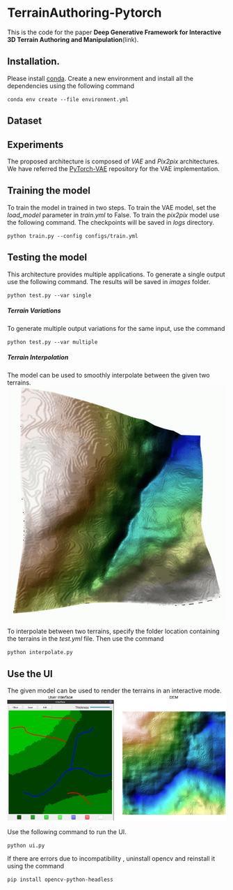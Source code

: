 # TerrainAuthoring-Pytorch

This is the code for the paper **Deep Generative Framework for Interactive 3D Terrain Authoring and Manipulation**(link).


## Installation.
Please install [conda](https://docs.anaconda.com/anaconda/install/index.html). Create a new environment and install all the dependencies using the following command
```
conda env create --file environment.yml
```

## Dataset

## Experiments
The proposed architecture is composed of *VAE* and *Pix2pix* architectures. We have referred the [PyTorch-VAE](https://github.com/AntixK/PyTorch-VAE) repository for the VAE implementation.
 
## Training the model
To train the model in trained in two steps. To train the VAE model, set the *load_model* parameter in *train.yml* to False. To train the *pix2pix* model use the following command. The checkpoints will be saved in *logs* directory.
```
python train.py --config configs/train.yml
```


## Testing the model
This architecture provides multiple applications. To generate a single output use the following command. The results will be saved in *images* folder.
```
python test.py --var single
```

##### Terrain Variations
To generate multiple output variations for the same input, use the command
```
python test.py --var multiple
```

##### Terrain Interpolation
The model can be used to smoothly interpolate between the given two terrains. ![](./images/interpolation.gif) 

To interpolate between two terrains, specify the folder location containing the terrains in the *test.yml* file. Then use the command
```
python interpolate.py
```


## Use the UI
The given model can be used to render the terrains in an interactive mode. ![](images/UI.png)

Use the following command to run the UI. 
```
python ui.py
```
If there are errors due to incompatibility , uninstall opencv and reinstall it using the command
```
pip install opencv-python-headless 
```







